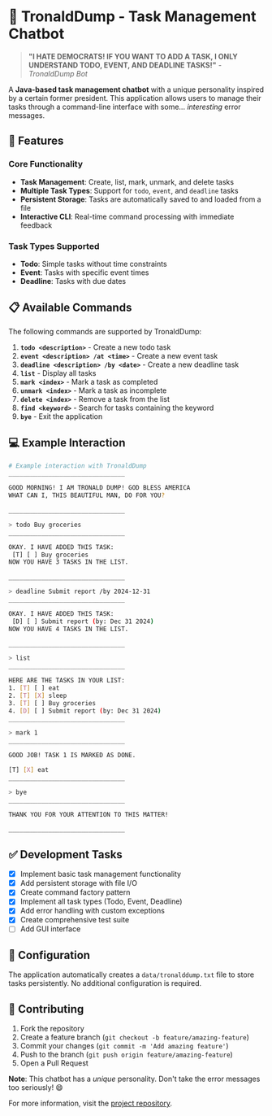 # 🤖 TronaldDump - Task Management Chatbot

> **"I HATE DEMOCRATS! IF YOU WANT TO ADD A TASK, I ONLY UNDERSTAND TODO, EVENT, AND DEADLINE TASKS!"** - _TronaldDump Bot_

A **Java-based task management chatbot** with a unique personality inspired by a certain former president. This application allows users to manage their tasks through a command-line interface with some... _interesting_ error messages.

## 🚀 Features

### Core Functionality

- **Task Management**: Create, list, mark, unmark, and delete tasks
- **Multiple Task Types**: Support for `todo`, `event`, and `deadline` tasks
- **Persistent Storage**: Tasks are automatically saved to and loaded from a file
- **Interactive CLI**: Real-time command processing with immediate feedback

### Task Types Supported

- **Todo**: Simple tasks without time constraints
- **Event**: Tasks with specific event times
- **Deadline**: Tasks with due dates

## 📋 Available Commands

The following commands are supported by TronaldDump:

1. **`todo <description>`** - Create a new todo task
2. **`event <description> /at <time>`** - Create a new event task
3. **`deadline <description> /by <date>`** - Create a new deadline task
4. **`list`** - Display all tasks
5. **`mark <index>`** - Mark a task as completed
6. **`unmark <index>`** - Mark a task as incomplete
7. **`delete <index>`** - Remove a task from the list
8. **`find <keyword>`** - Search for tasks containing the keyword
9. **`bye`** - Exit the application

## 💻 Example Interaction

```bash
# Example interaction with TronaldDump
________________________________

GOOD MORNING! I AM TRONALD DUMP! GOD BLESS AMERICA
WHAT CAN I, THIS BEAUTIFUL MAN, DO FOR YOU?

________________________________

> todo Buy groceries
________________________________

OKAY. I HAVE ADDED THIS TASK:
 [T] [ ] Buy groceries
NOW YOU HAVE 3 TASKS IN THE LIST.

________________________________

> deadline Submit report /by 2024-12-31
________________________________

OKAY. I HAVE ADDED THIS TASK:
 [D] [ ] Submit report (by: Dec 31 2024)
NOW YOU HAVE 4 TASKS IN THE LIST.

________________________________

> list
________________________________

HERE ARE THE TASKS IN YOUR LIST:
1. [T] [ ] eat
2. [T] [X] sleep
3. [T] [ ] Buy groceries
4. [D] [ ] Submit report (by: Dec 31 2024)
________________________________

> mark 1
________________________________

GOOD JOB! TASK 1 IS MARKED AS DONE.

[T] [X] eat
________________________________

> bye
________________________________

THANK YOU FOR YOUR ATTENTION TO THIS MATTER!

________________________________
```

## ✅ Development Tasks

- [x] Implement basic task management functionality
- [x] Add persistent storage with file I/O
- [x] Create command factory pattern
- [x] Implement all task types (Todo, Event, Deadline)
- [x] Add error handling with custom exceptions
- [x] Create comprehensive test suite
- [ ] Add GUI interface

## 🔧 Configuration

The application automatically creates a `data/tronalddump.txt` file to store tasks persistently. No additional configuration is required.

## 🤝 Contributing

1. Fork the repository
2. Create a feature branch (`git checkout -b feature/amazing-feature`)
3. Commit your changes (`git commit -m 'Add amazing feature'`)
4. Push to the branch (`git push origin feature/amazing-feature`)
5. Open a Pull Request

**Note**: This chatbot has a _unique_ personality. Don't take the error messages too seriously! 😄

For more information, visit the [project repository](https://github.com/ziheng119/ip).
